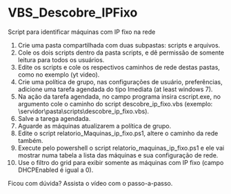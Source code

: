 # VBS_Descobre_IPFixo
Script para identificar máquinas com IP fixo na rede


1) Crie uma pasta compartilhada com duas subpastas: scripts e arquivos.
2) Cole os dois scripts dentro da pasta scripts, e dê permissão de somente leitura para todos os usuários.
3) Edite os scripts e cole os respectivos caminhos de rede destas pastas, como no exemplo (yt video).
4) Crie uma política de grupo, nas configurações de usuário, preferências, adicione uma tarefa agendada do tipo Imediata (at least windows 7).
5) Na ação da tarefa agendada, no campo programa insira cscript.exe, no argumento cole o caminho do script descobre_ip_fixo.vbs (exemplo: \\servidor\pasta\scripts\descobre_ip_fixo.vbs).
6) Salve a tarega agendada.
7) Aguarde as máquinas atualizarem a política de grupo.
8) Edite o script relatorio_Maquinas_ip_fixo.ps1, altere o caminho da rede também.
9) Execute pelo powershell o script relatorio_maquinas_ip_fixo.ps1 e ele vai mostrar numa tabela a lista das máquinas e sua configuração de rede.
10) Use o filtro do grid para exibir somente as máquinas com IP fixo (campo DHCPEnabled é igual a 0).

Ficou com dúvida? Assista o vídeo com o passo-a-passo.

